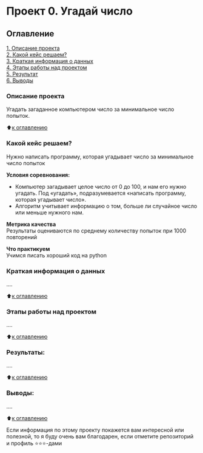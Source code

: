 # Проект 0. Угадай число

## Оглавление  
[1. Описание проекта](https://github.com/AntiMika1388/sf_data_science/project_0/README.md#Описание-проекта)  
[2. Какой кейс решаем?](https://github.com/AntiMika1388/sf_data_science/project_0/README.md#Какой-кейс-решаем)  
[3. Краткая информация о данных](https://github.com/AntiMika1388/sf_data_science/project_0/README.md#Краткая-информация-о-данных)  
[4. Этапы работы над проектом](https://github.com/AntiMika1388/sf_data_science/project_0/README.md#Этапы-работы-над-проектом)  
[5. Результат](https://github.com/AntiMika1388/sf_data_science/project_0/README.md#Результат)    
[6. Выводы](https://github.com/AntiMika1388/sf_data_science/project_0/README.md#Выводы) 

### Описание проекта    
Угадать загаданное компьютером число за минимальное число попыток.

:arrow_up:[к оглавлению](_)


### Какой кейс решаем?    
Нужно написать программу, которая угадывает число за минимальное число попыток

**Условия соревнования:**  
- Компьютер загадывает целое число от 0 до 100, и нам его нужно угадать. Под «угадать», подразумевается «написать программу, которая угадывает число».
- Алгоритм учитывает информацию о том, больше ли случайное число или меньше нужного нам.

**Метрика качества**     
Результаты оцениваются по среднему количеству попыток при 1000 повторений

**Что практикуем**     
Учимся писать хороший код на python


### Краткая информация о данных
....
  
:arrow_up:[к оглавлению](https://github.com/AntiMika1388/sf_data_science/project_0/README.md#Оглавление)


### Этапы работы над проектом  
....

:arrow_up:[к оглавлению](https://github.com/AntiMika1388/sf_data_science/project_0/README.md#Оглавление)


### Результаты:  
....

:arrow_up:[к оглавлению](https://github.com/AntiMika1388/sf_data_science/project_0/README.md#Оглавление)


### Выводы:  
....

:arrow_up:[к оглавлению](https://github.com/AntiMika1388/sf_data_science/project_0/README.md#Оглавление)


Если информация по этому проекту покажется вам интересной или полезной, то я буду очень вам благодарен, если отметите репозиторий и профиль ⭐️⭐️⭐️-дами